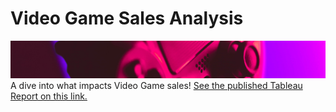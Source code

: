 # Video Game Sales Analysis
![](https://raw.githubusercontent.com/Shuvo-saha/Video-Game-Sales-Analysis/main/Cover.png)
A dive into what impacts Video Game sales! 
[See the published Tableau Report on this link.](https://public.tableau.com/app/profile/shuvo.saha3090/viz/VGAnalysis/VGAnalysis)
